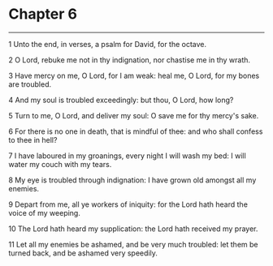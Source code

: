 # Chapter 6

***

1 Unto the end, in verses, a psalm for David, for the octave.

2 O Lord, rebuke me not in thy indignation, nor chastise me in thy wrath.

3 Have mercy on me, O Lord, for I am weak: heal me, O Lord, for my bones are troubled.

4 And my soul is troubled exceedingly: but thou, O Lord, how long?

5 Turn to me, O Lord, and deliver my soul: O save me for thy mercy's sake.

6 For there is no one in death, that is mindful of thee: and who shall confess to thee in hell?

7 I have laboured in my groanings, every night I will wash my bed: I will water my couch with my tears.

8 My eye is troubled through indignation: I have grown old amongst all my enemies.

9 Depart from me, all ye workers of iniquity: for the Lord hath heard the voice of my weeping.

10 The Lord hath heard my supplication: the Lord hath received my prayer.

11 Let all my enemies be ashamed, and be very much troubled: let them be turned back, and be ashamed very speedily.


